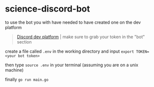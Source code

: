 # science-discord-bot
to use the bot you with have needed to have created one on the dev platform
> [Discord dev platform](https://discord.com/developers) |
make sure to grab your token in the "bot" section

create a file called `.env` in the working directory and input `export TOKEN=<your bot token>`

then type `source .env` in your terminal (assuming you are on a unix machine)

finally `go run main.go`
